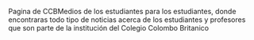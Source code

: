 Pagina de CCBMedios de los estudiantes para los estudiantes, donde encontraras todo tipo de noticias acerca de los estudiantes y profesores que son parte de la institución del Colegio Colombo Britanico
